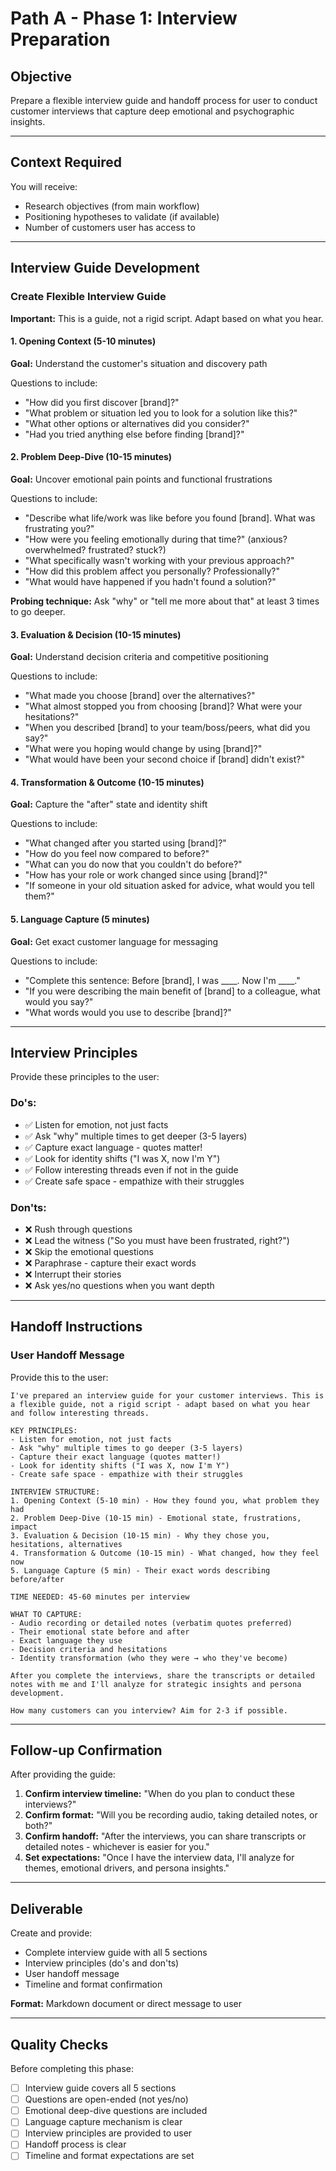 # Path A - Phase 1: Interview Preparation

## Objective

Prepare a flexible interview guide and handoff process for user to conduct customer interviews that capture deep emotional and psychographic insights.

---

## Context Required

You will receive:
- Research objectives (from main workflow)
- Positioning hypotheses to validate (if available)
- Number of customers user has access to

---

## Interview Guide Development

### Create Flexible Interview Guide

**Important:** This is a guide, not a rigid script. Adapt based on what you hear.

#### 1. Opening Context (5-10 minutes)

**Goal:** Understand the customer's situation and discovery path

Questions to include:
- "How did you first discover [brand]?"
- "What problem or situation led you to look for a solution like this?"
- "What other options or alternatives did you consider?"
- "Had you tried anything else before finding [brand]?"

#### 2. Problem Deep-Dive (10-15 minutes)

**Goal:** Uncover emotional pain points and functional frustrations

Questions to include:
- "Describe what life/work was like before you found [brand]. What was frustrating you?"
- "How were you feeling emotionally during that time?" (anxious? overwhelmed? frustrated? stuck?)
- "What specifically wasn't working with your previous approach?"
- "How did this problem affect you personally? Professionally?"
- "What would have happened if you hadn't found a solution?"

**Probing technique:** Ask "why" or "tell me more about that" at least 3 times to go deeper.

#### 3. Evaluation & Decision (10-15 minutes)

**Goal:** Understand decision criteria and competitive positioning

Questions to include:
- "What made you choose [brand] over the alternatives?"
- "What almost stopped you from choosing [brand]? What were your hesitations?"
- "When you described [brand] to your team/boss/peers, what did you say?"
- "What were you hoping would change by using [brand]?"
- "What would have been your second choice if [brand] didn't exist?"

#### 4. Transformation & Outcome (10-15 minutes)

**Goal:** Capture the "after" state and identity shift

Questions to include:
- "What changed after you started using [brand]?"
- "How do you feel now compared to before?"
- "What can you do now that you couldn't do before?"
- "How has your role or work changed since using [brand]?"
- "If someone in your old situation asked for advice, what would you tell them?"

#### 5. Language Capture (5 minutes)

**Goal:** Get exact customer language for messaging

Questions to include:
- "Complete this sentence: Before [brand], I was ____. Now I'm ____."
- "If you were describing the main benefit of [brand] to a colleague, what would you say?"
- "What words would you use to describe [brand]?"

---

## Interview Principles

Provide these principles to the user:

### Do's:
- ✅ Listen for emotion, not just facts
- ✅ Ask "why" multiple times to get deeper (3-5 layers)
- ✅ Capture exact language - quotes matter!
- ✅ Look for identity shifts ("I was X, now I'm Y")
- ✅ Follow interesting threads even if not in the guide
- ✅ Create safe space - empathize with their struggles

### Don'ts:
- ❌ Rush through questions
- ❌ Lead the witness ("So you must have been frustrated, right?")
- ❌ Skip the emotional questions
- ❌ Paraphrase - capture their exact words
- ❌ Interrupt their stories
- ❌ Ask yes/no questions when you want depth

---

## Handoff Instructions

### User Handoff Message

Provide this to the user:

```
I've prepared an interview guide for your customer interviews. This is a flexible guide, not a rigid script - adapt based on what you hear and follow interesting threads.

KEY PRINCIPLES:
- Listen for emotion, not just facts
- Ask "why" multiple times to go deeper (3-5 layers)
- Capture their exact language (quotes matter!)
- Look for identity shifts ("I was X, now I'm Y")
- Create safe space - empathize with their struggles

INTERVIEW STRUCTURE:
1. Opening Context (5-10 min) - How they found you, what problem they had
2. Problem Deep-Dive (10-15 min) - Emotional state, frustrations, impact
3. Evaluation & Decision (10-15 min) - Why they chose you, hesitations, alternatives
4. Transformation & Outcome (10-15 min) - What changed, how they feel now
5. Language Capture (5 min) - Their exact words describing before/after

TIME NEEDED: 45-60 minutes per interview

WHAT TO CAPTURE:
- Audio recording or detailed notes (verbatim quotes preferred)
- Their emotional state before and after
- Exact language they use
- Decision criteria and hesitations
- Identity transformation (who they were → who they've become)

After you complete the interviews, share the transcripts or detailed notes with me and I'll analyze for strategic insights and persona development.

How many customers can you interview? Aim for 2-3 if possible.
```

---

## Follow-up Confirmation

After providing the guide:

1. **Confirm interview timeline:** "When do you plan to conduct these interviews?"
2. **Confirm format:** "Will you be recording audio, taking detailed notes, or both?"
3. **Confirm handoff:** "After the interviews, you can share transcripts or detailed notes - whichever is easier for you."
4. **Set expectations:** "Once I have the interview data, I'll analyze for themes, emotional drivers, and persona insights."

---

## Deliverable

Create and provide:
- Complete interview guide with all 5 sections
- Interview principles (do's and don'ts)
- User handoff message
- Timeline and format confirmation

**Format:** Markdown document or direct message to user

---

## Quality Checks

Before completing this phase:
- [ ] Interview guide covers all 5 sections
- [ ] Questions are open-ended (not yes/no)
- [ ] Emotional deep-dive questions are included
- [ ] Language capture mechanism is clear
- [ ] Interview principles are provided to user
- [ ] Handoff process is clear
- [ ] Timeline and format expectations are set

